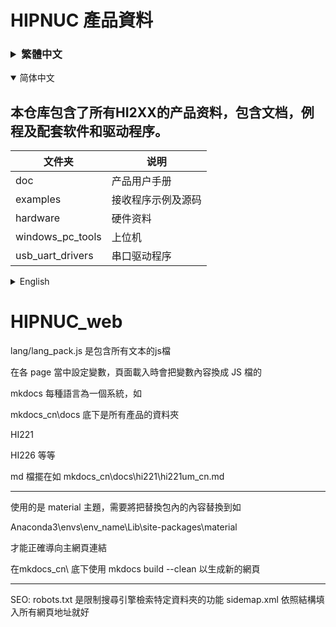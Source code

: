 # HIPNUC  產品資料


<h3><details markdown="1">
<summary>繁體中文</summary>

| 文件夾            | 說明               |
| ---------------- | ------------------ |
| doc              | 產品用戶手冊       |
| examples         | 接收程序原始碼及各語言範例 |
| hardware         | 硬體資料           |
| windows_pc_tools | 官方主程式，僅支援 Windows             |
| usb_uart_drivers | USB驅動程序，支援 Windows 與 Linux      |

[下載全部](https://github.com/hipnuc/products/archive/master.zip)


</details></h3>

<details markdown="1" open="">
<summary>简体中文</summary>

## 本仓库包含了所有HI2XX的产品资料，包含文档，例程及配套软件和驱动程序。

| 文件夹           | 说明               |
| ---------------- | ------------------ |
| doc              | 产品用户手册       |
| examples         | 接收程序示例及源码 |
| hardware         | 硬件资料           |
| windows_pc_tools | 上位机             |
| usb_uart_drivers | 串口驱动程序       |

</details>

<details markdown="1">
<summary>English</summary>

| Folder           | Description                              |
| ---------------- | ---------------------------------------- |
| doc              | User Guide                               |
| examples         | Simple example of data receiving |
| hardware         | Hardware documentation                   |
| windows_pc_tools | Uranus software for Windows               |
| usb_uart_drivers | USB drivers for Windows and Linux        |

[Download All](https://github.com/hipnuc/products/archive/master.zip)

</details>







# HIPNUC_web

lang/lang_pack.js 是包含所有文本的js檔

在各 page 當中設定變數，頁面載入時會把變數內容換成 JS 檔的

mkdocs 每種語言為一個系統，如

mkdocs_cn\docs 底下是所有產品的資料夾

HI221

HI226 等等

md 檔擺在如 mkdocs_cn\docs\hi221\hi221um_cn.md

--------------------------------------------------------------------------

使用的是 material 主題，需要將把替換包內的內容替換到如

Anaconda3\envs\env_name\Lib\site-packages\material

才能正確導向主網頁連結

在mkdocs_cn\  底下使用 mkdocs build --clean 以生成新的網頁

--------------------------------------------------------------------------
SEO:
robots.txt 是限制搜尋引擎檢索特定資料夾的功能
sidemap.xml 依照結構填入所有網頁地址就好